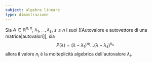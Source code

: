 ```yaml
---
subject: algebra lineare
type: dimostrazione
---
```

Sia $A\in\mathbb{R}^{n,n}$, $\lambda_1,\dots,\lambda_s$, $s\le n$ i suoi [[Autovalore e autovettore di una matrice|autovalori]], sia 
$$
P(\lambda)=(\lambda-\lambda_1)^{n_1}\dots(\lambda-\lambda_s)^{n_s}
$$
allora il valore $n_i$ è la molteplicità algebrica dell'autovalore $\lambda_i$.